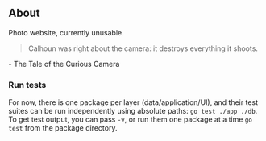 ## About

Photo website, currently unusable.

> Calhoun was right about the camera: it destroys everything it shoots.

  \- The Tale of the Curious Camera

### Run tests

For now, there is one package per layer (data/application/UI), and their test suites can be run
independently using absolute paths: `go test ./app ./db`.  To get test output, you can pass `-v`, or
run them one package at a time `go test` from the package directory.

